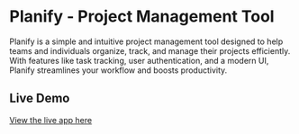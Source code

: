 # Planify - Project Management Tool

Planify is a simple and intuitive project management tool designed to help teams and individuals organize, track, and manage their projects efficiently. With features like task tracking, user authentication, and a modern UI, Planify streamlines your workflow and boosts productivity.

## Live Demo

[View the live app here](https://project-management-system-pi.vercel.app/)